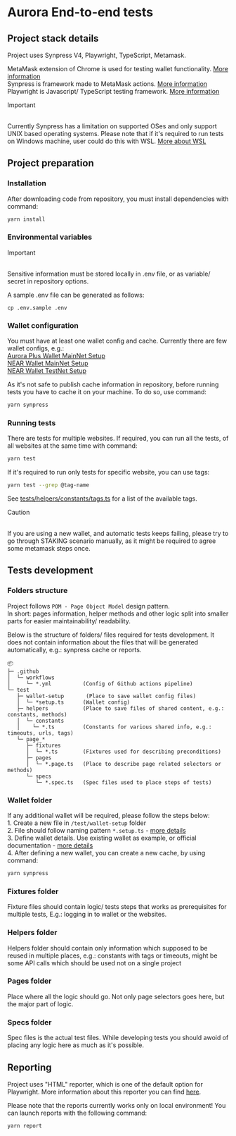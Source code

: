 # Aurora End-to-end tests

## Project stack details

Project uses Synpress V4, Playwright, TypeScript, Metamask.

MetaMask extension of Chrome is used for testing wallet functionality. [More information](https://metamask.io/)
</br>Synpress is framework made to MetaMask actions. [More information](https://synpress.io/)
</br>Playwright is Javascript/ TypeScript testing framework. [More information](https://playwright.dev/)

> [!IMPORTANT]
> </br>Currently Synpress has a limitation on supported OSes and only support UNIX based operating systems. Please note that if it's required to run tests on Windows machine, user could do this with WSL. [More about WSL](https://learn.microsoft.com/en-us/windows/wsl/about)

## Project preparation

### Installation

After downloading code from repository, you must install dependencies with command:
```bash
yarn install
```

### Environmental variables
> [!IMPORTANT]
> </br>Sensitive information must be stored locally in .env file, or as variable/ secret in repository options.

A sample .env file can be generated as follows:
```
cp .env.sample .env
```

### Wallet configuration

You must have at least one wallet config and cache.
Currently there are few wallet configs, e.g.:
</br>[Aurora Plus Wallet MainNet Setup](.\test\wallet-setup\aurora-plus.setup.ts)
</br>[NEAR Wallet MainNet Setup](.\test\wallet-setup\near-web3-prod.setup.ts)
</br>[NEAR Wallet TestNet Setup](.\test\wallet-setup\near-web3-test.setup.ts)

As it's not safe to publish cache information in repository, before running tests you have to cache it on your machine. To do so, use command:
```bash
yarn synpress
```

### Running tests
There are tests for multiple websites.
If required, you can run all the tests, of all websites at the same time with command:
```bash
yarn test
```

If it's required to run only tests for specific website, you can use tags:
```bash
yarn test --grep @tag-name
```

See [tests/helpers/constants/tags.ts](./tests/helpers/constants/tags.ts) for a list of the available
tags.

> [!CAUTION]
> </br>If you are using a new wallet, and automatic tests keeps failing, please try to go through STAKING scenario manually, as it might be required to agree some metamask steps once.

## Tests development

### Folders structure
Project follows `POM - Page Object Model` design pattern.
</br>In short: pages information, helper methods and other logic split into smaller parts for easier maintainability/ readability.

Below is the structure of folders/ files required for tests development. It does not contain information about the files that will be generated automatically, e.g.: synpress cache or reports.

```
📦
├─ .github
│  └─ workflows
│     └─ *.yml          (Config of Github actions pipeline)
└─ test
   ├─ wallet-setup       (Place to save wallet config files)
   │  └─ *setup.ts      (Wallet config)
   ├─ helpers           (Place to save files of shared content, e.g.: constants, methods)
   │  └─ constants
   │    └─ *.ts         (Constants for various shared info, e.g.: timeouts, urls, tags)
   └─ page_*
      ├─ fixtures
      │  └─ *.ts        (Fixtures used for describing preconditions)
      ├─ pages
      │  └─ *.page.ts   (Place to describe page related selectors or methods)
      └─ specs
         └─ *.spec.ts   (Spec files used to place steps of tests)

```

### Wallet folder
If any additional wallet will be required, please follow the steps below:
</br>1. Create a new file in ```/test/wallet-setup``` folder
</br>2. File should follow naming pattern ```*.setup.ts``` - [more details](https://synpress.io/docs/guides/wallet-cache#file-name)
</br>3. Define wallet details. Use existing wallet as example, or official documentation - [more details](https://synpress.io/docs/guides/wallet-cache#define-the-wallet-setup)
</br>4. After defining a new wallet, you can create a new cache, by using command:
```bash
yarn synpress
```

### Fixtures folder
Fixture files should contain logic/ tests steps that works as prerequisites for multiple tests, E.g.: logging in to wallet or the websites.

### Helpers folder
Helpers folder should contain only information which supposed to be reused in multiple places, e.g.: constants with tags or timeouts, might be some API calls which should be used not on a single project

### Pages folder
Place where all the logic should go. Not only page selectors goes here, but the major part of logic.

### Specs folder
Spec files is the actual test files. While developing tests you should awoid of placing any logic here as much as it's possible.

## Reporting
Project uses "HTML" reporter, which is one of the default option for Playwright.
More information about this reporter you can find [here](https://playwright.dev/docs/test-reporters#html-reporter).

Please note that the reports currently works only on local environment!
You can launch reports with the following command:
```bash
yarn report
```
